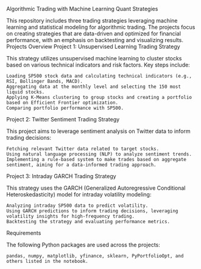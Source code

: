 Algorithmic Trading with Machine Learning Quant Strategies

This repository includes three trading strategies leveraging machine learning and statistical modeling for algorithmic trading. The projects focus on creating strategies that are data-driven and optimized for financial performance, with an emphasis on backtesting and visualizing results.
Projects Overview
Project 1: Unsupervised Learning Trading Strategy

This strategy utilizes unsupervised machine learning to cluster stocks based on various technical indicators and risk factors. Key steps include:

    Loading SP500 stock data and calculating technical indicators (e.g., RSI, Bollinger Bands, MACD).
    Aggregating data at the monthly level and selecting the 150 most liquid stocks.
    Applying K-Means clustering to group stocks and creating a portfolio based on Efficient Frontier optimization.
    Comparing portfolio performance with SP500.

Project 2: Twitter Sentiment Trading Strategy

This project aims to leverage sentiment analysis on Twitter data to inform trading decisions:

    Fetching relevant Twitter data related to target stocks.
    Using natural language processing (NLP) to analyze sentiment trends.
    Implementing a rule-based system to make trades based on aggregate sentiment, aiming for a data-informed trading approach.

Project 3: Intraday GARCH Trading Strategy

This strategy uses the GARCH (Generalized Autoregressive Conditional Heteroskedasticity) model for intraday volatility modeling:

    Analyzing intraday SP500 data to predict volatility.
    Using GARCH predictions to inform trading decisions, leveraging volatility insights for high-frequency trading.
    Backtesting the strategy and evaluating performance metrics.

Requirements

The following Python packages are used across the projects:

    pandas, numpy, matplotlib, yfinance, sklearn, PyPortfolioOpt, and others listed in the notebook.